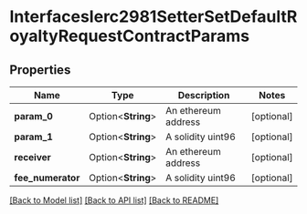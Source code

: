 # InterfacesIerc2981SetterSetDefaultRoyaltyRequestContractParams

## Properties

Name | Type | Description | Notes
------------ | ------------- | ------------- | -------------
**param_0** | Option<**String**> | An ethereum address | [optional]
**param_1** | Option<**String**> | A solidity uint96 | [optional]
**receiver** | Option<**String**> | An ethereum address | [optional]
**fee_numerator** | Option<**String**> | A solidity uint96 | [optional]

[[Back to Model list]](../README.md#documentation-for-models) [[Back to API list]](../README.md#documentation-for-api-endpoints) [[Back to README]](../README.md)



